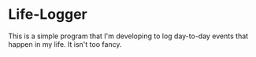 # Life-Logger
This is a simple program that I'm developing to log day-to-day events that happen in my life. It isn't too fancy.
